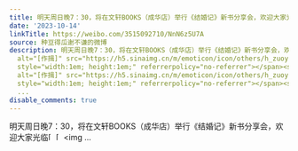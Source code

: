 ```yaml
---
title: 明天周日晚7：30，将在文轩BOOKS（成华店）举行《结婚记》新书分享会，欢迎大家光临[作揖][作揖][作揖][作揖]。报名预约，先将图片下载，然后在微信中点击左下角...
date: '2023-10-14'
linkTitle: https://weibo.com/3515092710/NnN6z5U7A
source: 种豆得瓜谢不谦的微博
description: 明天周日晚7：30，将在文轩BOOKS（成华店）举行《结婚记》新书分享会，欢迎大家光临<span class="url-icon"><img
  alt="[作揖]" src="https://h5.sinaimg.cn/m/emoticon/icon/others/h_zuoyi-519f80d31c.png"
  style="width:1em; height:1em;" referrerpolicy="no-referrer"></span><span class="url-icon"><img
  alt="[作揖]" src="https://h5.sinaimg.cn/m/emoticon/icon/others/h_zuoyi-519f80d31c.png"
  style="width:1em; height:1em;" referrerpolicy="no-referrer"></span><span class="url-icon"><img
  ...
disable_comments: true
---
```

明天周日晚7：30，将在文轩BOOKS（成华店）举行《结婚记》新书分享会，欢迎大家光临<span class="url-icon"><img alt="[作揖]" src="https://h5.sinaimg.cn/m/emoticon/icon/others/h_zuoyi-519f80d31c.png" style="width:1em; height:1em;" referrerpolicy="no-referrer"></span><span class="url-icon"><img alt="[作揖]" src="https://h5.sinaimg.cn/m/emoticon/icon/others/h_zuoyi-519f80d31c.png" style="width:1em; height:1em;" referrerpolicy="no-referrer"></span><span class="url-icon"><img ...